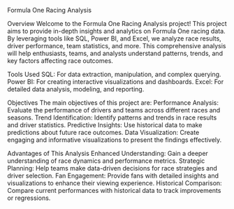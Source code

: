 Formula One Racing Analysis

Overview
Welcome to the Formula One Racing Analysis project! This project aims to provide in-depth insights and analytics on Formula One racing data. By leveraging tools like SQL, Power BI, and Excel, we analyze race results, driver performance, team statistics, and more. This comprehensive analysis will help enthusiasts, teams, and analysts understand patterns, trends, and key factors affecting race outcomes.

Tools Used
SQL: For data extraction, manipulation, and complex querying.
Power BI: For creating interactive visualizations and dashboards.
Excel: For detailed data analysis, modeling, and reporting.

Objectives
The main objectives of this project are:
Performance Analysis: Evaluate the performance of drivers and teams across different races and seasons.
Trend Identification: Identify patterns and trends in race results and driver statistics.
Predictive Insights: Use historical data to make predictions about future race outcomes.
Data Visualization: Create engaging and informative visualizations to present the findings effectively.

Advantages of This Analysis
Enhanced Understanding: Gain a deeper understanding of race dynamics and performance metrics.
Strategic Planning: Help teams make data-driven decisions for race strategies and driver selection.
Fan Engagement: Provide fans with detailed insights and visualizations to enhance their viewing experience.
Historical Comparison: Compare current performances with historical data to track improvements or regressions.



